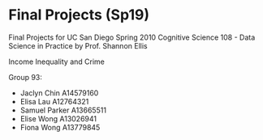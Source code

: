 # Final Projects (Sp19)

Final Projects for UC San Diego Spring 2010 Cognitive Science 108 - Data Science in Practice by Prof. Shannon Ellis

Income Inequality and Crime

Group 93:
- Jaclyn Chin 
A14579160
- Elisa Lau 
A12764321
- Samuel Parker 
A13665511
- Elise Wong 
A13026941
- Fiona Wong 
A13779845
